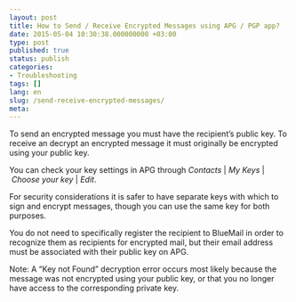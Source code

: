 ```yaml
---
layout: post
title: How to Send / Receive Encrypted Messages using APG / PGP app?
date: 2015-05-04 10:30:38.000000000 +03:00
type: post
published: true
status: publish
categories:
- Troubleshooting
tags: []
lang: en
slug: /send-receive-encrypted-messages/
meta:
---
```


To send an encrypted message you must have the recipient’s public key. To receive an decrypt an encrypted message it must originally be encrypted using your public key.

You can check your key settings in APG through *Contacts* \| *My Keys* \| *Choose your key* \| *Edit*.

For security considerations it is safer to have separate keys with which to sign and encrypt messages, though you can use the same key for both purposes.

You do not need to specifically register the recipient to BlueMail in order to recognize them as recipients for encrypted mail, but their email address must be associated with their public key on APG.

Note: A “Key not Found” decryption error occurs most likely because the message was not encrypted using your public key, or that you no longer have access to the corresponding private key.